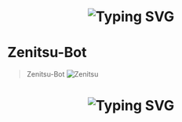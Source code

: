 <h1 align="center">
  <img src="https://readme-typing-svg.herokuapp.com?font=Fira+Code&size=50&pause=600&color=FFFF00&center=true&vCenter=true&width=600&lines=⚡+¡Zenitsu+Bot!+⚡;♦+¡En+desarrollo!+♦" alt="Typing SVG">
</h1>


# Zenitsu-Bot
> Zenitsu-Bot
![Zenitsu](https://qu.ax/MvYPM.jpg)

<h1 align="center">
  <img src="https://readme-typing-svg.herokuapp.com?font=Fira+Code&size=10&pause=600&color=FFFF00&center=true&vCenter=true&width=600&lines=¡Hasta+pronto!;♦+¡Que+te+valla+bien!+♦" alt="Typing SVG">
</h1>
